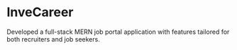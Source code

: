 # InveCareer

Developed a full-stack MERN job portal application with features tailored for both recruiters and job seekers.

